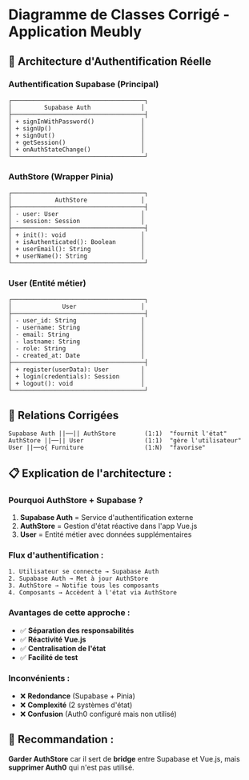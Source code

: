 # Diagramme de Classes Corrigé - Application Meubly

## 🔧 Architecture d'Authentification Réelle

### **Authentification Supabase (Principal)**
```
┌─────────────────────────────────────┐
│         Supabase Auth              │
├─────────────────────────────────────┤
│ + signInWithPassword()             │
│ + signUp()                         │
│ + signOut()                        │
│ + getSession()                     │
│ + onAuthStateChange()              │
└─────────────────────────────────────┘
```

### **AuthStore (Wrapper Pinia)**
```
┌─────────────────────────────────────┐
│            AuthStore               │
├─────────────────────────────────────┤
│ - user: User                       │
│ - session: Session                 │
├─────────────────────────────────────┤
│ + init(): void                     │
│ + isAuthenticated(): Boolean       │
│ + userEmail(): String              │
│ + userName(): String               │
└─────────────────────────────────────┘
```

### **User (Entité métier)**
```
┌─────────────────────────────────────┐
│              User                  │
├─────────────────────────────────────┤
│ - user_id: String                  │
│ - username: String                 │
│ - email: String                    │
│ - lastname: String                 │
│ - role: String                     │
│ - created_at: Date                 │
├─────────────────────────────────────┤
│ + register(userData): User         │
│ + login(credentials): Session      │
│ + logout(): void                   │
└─────────────────────────────────────┘
```

## 🔗 Relations Corrigées

```
Supabase Auth ||──|| AuthStore        (1:1)  "fournit l'état"
AuthStore ||──|| User                 (1:1)  "gère l'utilisateur"
User ||──o{ Furniture                 (1:N)  "favorise"
```

## 📋 **Explication de l'architecture :**

### **Pourquoi AuthStore + Supabase ?**

1. **Supabase Auth** = Service d'authentification externe
2. **AuthStore** = Gestion d'état réactive dans l'app Vue.js
3. **User** = Entité métier avec données supplémentaires

### **Flux d'authentification :**
```
1. Utilisateur se connecte → Supabase Auth
2. Supabase Auth → Met à jour AuthStore
3. AuthStore → Notifie tous les composants
4. Composants → Accèdent à l'état via AuthStore
```

### **Avantages de cette approche :**
- ✅ **Séparation des responsabilités**
- ✅ **Réactivité Vue.js**
- ✅ **Centralisation de l'état**
- ✅ **Facilité de test**

### **Inconvénients :**
- ❌ **Redondance** (Supabase + Pinia)
- ❌ **Complexité** (2 systèmes d'état)
- ❌ **Confusion** (Auth0 configuré mais non utilisé)

## 🎯 **Recommandation :**

**Garder AuthStore** car il sert de **bridge** entre Supabase et Vue.js, mais **supprimer Auth0** qui n'est pas utilisé. 